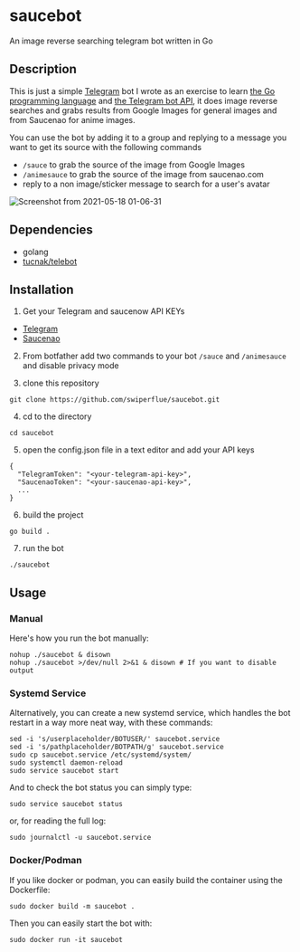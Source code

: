 # saucebot
An image reverse searching telegram bot written in Go

## Description
This is just a simple [Telegram](https://telegram.org/) bot I wrote as an exercise to learn [the Go programming language](https://golang.org/) and [the Telegram bot API](https://core.telegram.org/bots/api), it does image reverse searches and grabs results from Google Images for general images and from Saucenao for anime images.

You can use the bot by adding it to a group and replying to a message you want to get its source with the following commands

- `/sauce` to grab the source of the image from Google Images
- `/animesauce` to grab the source of the image from saucenao.com
- reply to a non image/sticker message to search for a user's avatar

![Screenshot from 2021-05-18 01-06-31](https://user-images.githubusercontent.com/81438111/118571395-d5259a00-b775-11eb-8ef6-2498bdae6a0a.png)


## Dependencies
- golang
- [tucnak/telebot](https://github.com/tucnak/telebot)

## Installation
1. Get your Telegram and saucenow API KEYs

- [Telegram](https://core.telegram.org/bots#3-how-do-i-create-a-bot)
- [Saucenao](https://saucenao.com/user.php)

2. From botfather add two commands to your bot `/sauce` and `/animesauce` and disable privacy mode

3. clone this repository

```
git clone https://github.com/swiperflue/saucebot.git
```

4. cd to the directory
```
cd saucebot
```

5. open the config.json file in a text editor and add your API keys
```
{
  "TelegramToken": "<your-telegram-api-key>",
  "SaucenaoToken": "<your-saucenao-api-key>",
  ...
}
```

6. build the project
```
go build .
```

7. run the bot
```
./saucebot
```
## Usage
### Manual
Here's how you run the bot manually:
```
nohup ./saucebot & disown
nohup ./saucebot >/dev/null 2>&1 & disown # If you want to disable output
```
### Systemd Service
Alternatively, you can create a new systemd service, which handles the bot
restart in a way more neat way, with these commands:
```
sed -i 's/userplaceholder/BOTUSER/' saucebot.service
sed -i 's/pathplaceholder/BOTPATH/g' saucebot.service
sudo cp saucebot.service /etc/systemd/system/
sudo systemctl daemon-reload
sudo service saucebot start
```
And to check the bot status you can simply type:
```
sudo service saucebot status
```
or, for reading the full log:
```
sudo journalctl -u saucebot.service
```
### Docker/Podman
If you like docker or podman, you can easily build the container using the
Dockerfile:
```
sudo docker build -m saucebot .
```
Then you can easily start the bot with:
```
sudo docker run -it saucebot
```

